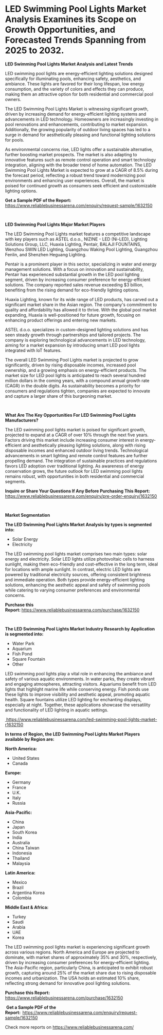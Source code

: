 <p><h1>LED Swimming Pool Lights Market Analysis Examines its Scope on Growth Opportunities, and Forecasted Trends Spanning from 2025 to 2032.</h1></p><p><strong>LED Swimming Pool Lights Market Analysis and Latest Trends</strong></p>
<p><p>LED swimming pool lights are energy-efficient lighting solutions designed specifically for illuminating pools, enhancing safety, aesthetics, and ambiance. These lights are favored for their long lifespan, low energy consumption, and the variety of colors and effects they can produce, making them an attractive option for both residential and commercial pool owners.</p><p>The LED Swimming Pool Lights Market is witnessing significant growth, driven by increasing demand for energy-efficient lighting systems and advancements in LED technology. Homeowners are increasingly investing in pool renovations and enhancements, contributing to market expansion. Additionally, the growing popularity of outdoor living spaces has led to a surge in demand for aesthetically pleasing and functional lighting solutions for pools.</p><p>As environmental concerns rise, LED lights offer a sustainable alternative, further boosting market prospects. The market is also adapting to innovative features such as remote control operation and smart technology integration, aligning with the broader trend of home automation. The LED Swimming Pool Lights Market is expected to grow at a CAGR of 8.5% during the forecast period, reflecting a robust trend toward modernizing pool environments and enhancing user experiences. Overall, the market is poised for continued growth as consumers seek efficient and customizable lighting options.</p></p>
<p><strong>Get a Sample PDF of the Report:&nbsp;</strong> <a href="https://www.reliablebusinessarena.com/enquiry/request-sample/1632150?utm_campaign=2324&utm_medium=2&utm_source=Github&utm_content=ia&utm_term=12022025&utm_id=led-swimming-pool-lights">https://www.reliablebusinessarena.com/enquiry/request-sample/1632150</a></p>
<p>&nbsp;</p>
<p><strong>LED Swimming Pool Lights Major Market Players</strong></p>
<p><p>The LED Swimming Pool Lights market features a competitive landscape with key players such as ASTEL d.o.o., NIZINE - LED (Ni-LED), Lighting Solutions Group, LLC, Huaxia Lighting, Pentair, BALAJI FOUNTAINS, Wenzhou SWIN LED Lighting, Guangzhou Waking Pool Lighting, Guangzhou Fenlin, and Shenzhen Heguang Lighting.</p><p>Pentair is a prominent player in this sector, specializing in water and energy management solutions. With a focus on innovation and sustainability, Pentair has experienced substantial growth in the LED pool lighting segment, driven by increasing consumer preference for energy-efficient solutions. The company reported sales revenue exceeding $3 billion, benefiting from the rising demand for eco-friendly lighting options.</p><p>Huaxia Lighting, known for its wide range of LED products, has carved out a significant market share in the Asian region. The company's commitment to quality and affordability has allowed it to thrive. With the global pool market expanding, Huaxia is well-positioned for future growth, focusing on enhancing product offerings and entering new markets.</p><p>ASTEL d.o.o. specializes in custom-designed lighting solutions and has seen steady growth through partnerships and tailored projects. The company is exploring technological advancements in LED technology, aiming for a market expansion by introducing smart LED pool lights integrated with IoT features.</p><p>The overall LED Swimming Pool Lights market is projected to grow significantly, driven by rising disposable incomes, increased pool ownership, and a growing emphasis on energy-efficient products. The market size for LED pool lights is anticipated to reach several hundred million dollars in the coming years, with a compound annual growth rate (CAGR) in the double digits. As sustainability becomes a priority for consumers and regulations tighten, companies are expected to innovate and capture a larger share of this burgeoning market.</p></p>
<p>&nbsp;</p>
<p><strong>What Are The Key Opportunities For LED Swimming Pool Lights Manufacturers?</strong></p>
<p><p>The LED swimming pool lights market is poised for significant growth, projected to expand at a CAGR of over 10% through the next five years. Factors driving this market include increasing consumer interest in energy-efficient and aesthetically pleasing lighting solutions, along with rising disposable incomes and enhanced outdoor living trends. Technological advancements in smart lighting and remote control features are further propelling demand. The integration of sustainable practices and regulations favors LED adoption over traditional lighting. As awareness of energy conservation grows, the future outlook for LED swimming pool lights remains robust, with opportunities in both residential and commercial segments.</p></p>
<p><strong>Inquire or Share Your Questions If Any Before Purchasing This Report:</strong> <a href="https://www.reliablebusinessarena.com/enquiry/pre-order-enquiry/1632150?utm_campaign=2324&utm_medium=2&utm_source=Github&utm_content=ia&utm_term=12022025&utm_id=led-swimming-pool-lights">https://www.reliablebusinessarena.com/enquiry/pre-order-enquiry/1632150</a></p>
<p>&nbsp;</p>
<p><strong>Market Segmentation</strong></p>
<p><strong>The LED Swimming Pool Lights Market Analysis by types is segmented into:</strong></p>
<p><ul><li>Solar Energy</li><li>Electricity</li></ul></p>
<p><p>The LED swimming pool lights market comprises two main types: solar energy and electricity. Solar LED lights utilize photovoltaic cells to harness sunlight, making them eco-friendly and cost-effective in the long term, ideal for locations with ample sunlight. In contrast, electric LED lights are powered by traditional electricity sources, offering consistent brightness and immediate operation. Both types provide energy-efficient lighting solutions, enhancing the aesthetic appeal and safety of swimming pools while catering to varying consumer preferences and environmental concerns.</p></p>
<p><strong>Purchase this Report:&nbsp;</strong><a href="https://www.reliablebusinessarena.com/purchase/1632150?utm_campaign=2324&utm_medium=2&utm_source=Github&utm_content=ia&utm_term=12022025&utm_id=led-swimming-pool-lights">https://www.reliablebusinessarena.com/purchase/1632150</a></p>
<p>&nbsp;</p>
<p><strong>The LED Swimming Pool Lights Market Industry Research by Application is segmented into:</strong></p>
<p><ul><li>Water Park</li><li>Aquarium</li><li>Fish Pond</li><li>Square Fountain</li><li>Other</li></ul></p>
<p><p>LED swimming pool lights play a vital role in enhancing the ambiance and safety of various aquatic environments. In water parks, they create vibrant and engaging atmospheres, attracting visitors. Aquariums benefit from LED lights that highlight marine life while conserving energy. Fish ponds use these lights to improve visibility and aesthetic appeal, promoting aquatic health. Square fountains utilize LED lighting for enchanting displays, especially at night. Together, these applications showcase the versatility and functionality of LED lighting in aquatic settings.</p></p>
<p><a href="https://www.reliablebusinessarena.com/led-swimming-pool-lights-market-r1632150?utm_campaign=2324&utm_medium=2&utm_source=Github&utm_content=ia&utm_term=12022025&utm_id=led-swimming-pool-lights">&nbsp;https://www.reliablebusinessarena.com/led-swimming-pool-lights-market-r1632150</a></p>
<p><strong>In terms of Region, the LED Swimming Pool Lights Market Players available by Region are:</strong></p>
<p>
    <p> <strong> North America: </strong>
        <ul>
            <li>United States</li>
            <li>Canada</li>
        </ul>
        </p> 
    <p> <strong> Europe: </strong>
        <ul>
            <li>Germany</li>
            <li>France</li>
            <li>U.K.</li>
            <li>Italy</li>
            <li>Russia</li>
        </ul>
        </p> 
    <p> <strong> Asia-Pacific: </strong>
        <ul>
            <li>China</li>
            <li>Japan</li>
            <li>South Korea</li>
            <li>India</li>
            <li>Australia</li>
            <li>China Taiwan</li>
            <li>Indonesia</li>
            <li>Thailand</li>
            <li>Malaysia</li>
        </ul>
        </p> 
    <p> <strong> Latin America: </strong>
        <ul>
            <li>Mexico</li>
            <li>Brazil</li>
            <li>Argentina Korea</li>
            <li>Colombia</li>
        </ul>
        </p> 
    <p> <strong> Middle East & Africa: </strong>
        <ul>
            <li>Turkey</li>
            <li>Saudi</li>
            <li>Arabia</li>
            <li>UAE</li>
            <li>Korea</li>
        </ul>
    </p>
    </p>
<p><p>The LED swimming pool lights market is experiencing significant growth across various regions. North America and Europe are projected to dominate, with market shares of approximately 35% and 30%, respectively, driven by increasing consumer preferences for energy-efficient lighting. The Asia-Pacific region, particularly China, is anticipated to exhibit robust growth, capturing around 25% of the market share due to rising disposable incomes and urbanization. The USA holds an estimated 10% share, reflecting strong demand for innovative pool lighting solutions.</p></p>
<p><strong>Purchase this Report: </strong><a href="https://www.reliablebusinessarena.com/purchase/1632150?utm_campaign=2324&utm_medium=2&utm_source=Github&utm_content=ia&utm_term=12022025&utm_id=led-swimming-pool-lights">https://www.reliablebusinessarena.com/purchase/1632150</a></p>
<p>&nbsp;<strong>Get a Sample PDF of the Report:&nbsp;&nbsp;</strong><a href="https://www.reliablebusinessarena.com/enquiry/request-sample/1632150?utm_campaign=2324&utm_medium=2&utm_source=Github&utm_content=ia&utm_term=12022025&utm_id=led-swimming-pool-lights">https://www.reliablebusinessarena.com/enquiry/request-sample/1632150</a></p>
<p><strong></strong></p>
<p>Check more reports on <a href="https://www.reliablebusinessarena.com/?utm_campaign=2324&utm_medium=2&utm_source=Github&utm_content=ia&utm_term=12022025&utm_id=led-swimming-pool-lights">https://www.reliablebusinessarena.com/</a></p>